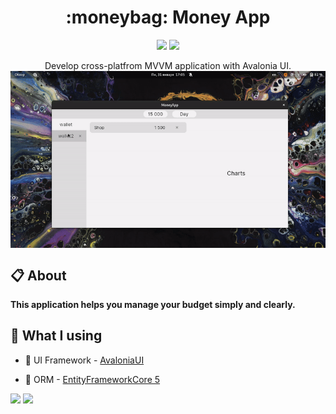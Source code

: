 <h1 align="center"> :moneybag: Money App </h1> 

<p align="center">
    <img src="https://img.shields.io/badge/version-pre--alpha-blue"/>
    <img src="https://img.shields.io/badge/license-MIT-green"/>
</p>

<p align="center"> Develop cross-platfrom MVVM application with Avalonia UI. </ps>

<!-- Preview -->

<img align="center" src="demostration.gif"/>

## :clipboard: About

**This application helps you manage your budget simply and clearly.**

## :blue_book: What I using

- :mag_right: UI Framework - [AvaloniaUI](https://github.com/AvaloniaUI/Avalonia)

- :mag_right: ORM - [EntityFrameworkCore 5](https://docs.microsoft.com/ru-ru/ef/core/what-is-new/ef-core-5.0/whatsnew)

<img src="https://img.shields.io/badge/.NET-512BD4?style=for-the-badge&logo=dotnet&logoColor=white">

<img src="https://img.shields.io/badge/SQLite-07405E?style=for-the-badge&logo=sqlite&logoColor=white">


